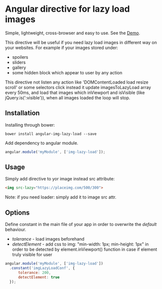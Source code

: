 # Angular directive for lazy load images

Simple, lightweight, cross-browser and easy to use. See the <a href="http://jsbin.com/wefidu">Demo</a>.

This directive will be useful if you need lazy load images in different way on your websites. For example if your images stored under:

- spoilers
- sliders
- gallery
- some hidden block which appear to user by any action

This directive not listen any action like 'DOMContentLoaded load resize scroll' or some selectors click
instead it update imagesToLazyLoad array every 50ms, and load that images which inViewport and isVisible (like jQuery.is(':visible')), when all images loaded the loop will stop.



## Installation
Installing through bower:
```
bower install angular-img-lazy-load --save
```

Add dependency to angular module.
```js
angular.module('myModule', ['img-lazy-load']);
```

## Usage
Simply add directive to yor image instead src attribute:
```html
<img src-lazy="https://placeimg.com/500/300">
```
Note: if you need loader: simply add it to image src attr.

## Options
Define constant in the main file of your app in order to overwrite the *default* behaviour.

- *tolerance* - load images beforehand
- *detectElement* - add css to img: "min-width: 1px; min-height: 1px" in order to be detected by element.inViewport() function in case if element truly visible for user
```js
angular.module('myModule', ['img-lazy-load'])
  .constant('imgLazyLoadConf', {
      tolerance: 200,
      detectElement: true
  });
```

